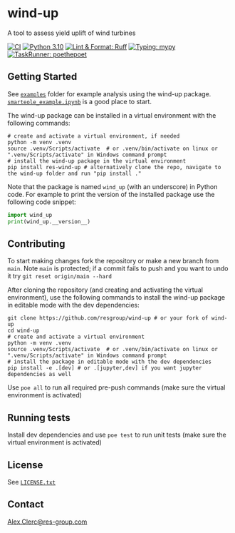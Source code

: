 # wind-up
A tool to assess yield uplift of wind turbines

[![CI](https://github.com/resgroup/wind-up/actions/workflows/CI.yaml/badge.svg)](https://github.com/resgroup/wind-up/actions/workflows/CI.yaml)
[![Python 3.10](https://img.shields.io/badge/python-≥3.10-blue.svg)](https://www.python.org/downloads/release/python-3100/)
[![Lint & Format: Ruff](https://img.shields.io/endpoint?url=https://raw.githubusercontent.com/charliermarsh/ruff/main/assets/badge/v1.json)](https://github.com/charliermarsh/ruff)
[![Typing: mypy](https://img.shields.io/badge/typing-mypy-yellow.svg)](https://github.com/python/mypy)
[![TaskRunner: poethepoet](https://img.shields.io/badge/poethepoet-enabled-1abc9c.svg)](https://github.com/nat-n/poethepoet)

## Getting Started
See [`examples`](examples) folder for example analysis using the wind-up package. [`smarteole_example.ipynb`](examples%2Fsmarteole_example.ipynb) is a good place to start.

The wind-up package can be installed in a virtual environment with the following commands:
```shell
# create and activate a virtual environment, if needed
python -m venv .venv
source .venv/Scripts/activate  # or .venv/bin/activate on linux or ".venv/Scripts/activate" in Windows command prompt
# install the wind-up package in the virtual environment
pip install res-wind-up # alternatively clone the repo, navigate to the wind-up folder and run "pip install ."
```
Note that the package is named `wind_up` (with an underscore) in Python code. For example to print the version of the installed package use the following code snippet:
```python
import wind_up
print(wind_up.__version__)
```

## Contributing
To start making changes fork the repository or make a new branch from `main`. Note `main` is protected; 
if a commit fails to push and you want to undo it try `git reset origin/main --hard`

After cloning the repository (and creating and activating the virtual environment), use the following commands to install the wind-up package in editable mode with the dev dependencies:
```shell
git clone https://github.com/resgroup/wind-up # or your fork of wind-up
cd wind-up
# create and activate a virtual environment
python -m venv .venv
source .venv/Scripts/activate  # or .venv/bin/activate on linux or ".venv/Scripts/activate" in Windows command prompt
# install the package in editable mode with the dev dependencies
pip install -e .[dev] # or .[jupyter,dev] if you want jupyter dependencies as well
```
Use `poe all` to run all required pre-push commands (make sure the virtual environment is activated)

## Running tests
Install dev dependencies and use `poe test` to run unit tests (make sure the virtual environment is activated)

## License
See [`LICENSE.txt`](LICENSE.txt)

## Contact
Alex.Clerc@res-group.com
